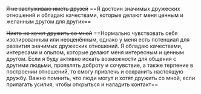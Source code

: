 ~~Я не заслуживаю иметь друзей~~
==Я достоин значимых дружеских отношений и обладаю качествами, которые делают меня ценным и желанным другом для других==

~~Никто не хочет дружить со мной~~
==Нормально чувствовать себя изолированным или неоценённым, однако у меня есть потенциал для развития значимых дружеских отношений. Я обладаю качествами, интересами и опытом, которые делают меня интересным и ценным другом. Если я буду активно искать возможности для общения с другими людьми, проявлять доброту и сочувствие, а также терпение в построении отношений, то смогу привлечь и сохранить настоящую дружбу. Важно помнить, что люди могут и хотят дружить со мной, если прилагать усилия, чтобы открыться и наладить контакт==
